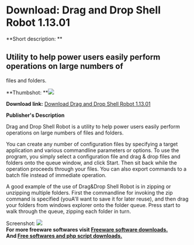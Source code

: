 # Download: Drag and Drop Shell Robot 1.13.01

**Short description: **

## Utility to help power users easily perform operations on large numbers of
files and folders.

  
**Thumbshot: **![](http://www.freewarefiles.com/screenshot/dragdroprobot_md.gif)   
  
**Download link:** [Download Drag and Drop Shell Robot 1.13.01](http://freesoftwares.boysofts.com/Drag-And-Drop-Shell-Robot_program_18939.html)  
  

**Publisher's Description**  
  

Drag and Drop Shell Robot is a utility to help power users easily perform
operations on large numbers of files and folders.

You can create any number of configuration files by specifying a target
application and various commandline parameters or options. To use the program,
you simply select a configuration file and drag & drop files and folders onto
the queue window, and click Start. Then sit back while the operation proceeds
through your files. You can also export commands to a batch file instead of
immediate operation.

A good example of the use of Drag&Drop Shell Robot is in zipping or unzipping
multiple folders. First the commandline for invoking the zip command is
specified (youA'll want to save it for later reuse), and then drag your
folders from windows explorer onto the folder queue. Press start to walk
through the queue, zipping each folder in turn.

  
  
Screenshot: ![](http://www.freewarefiles.com/screenshot/dragdroprobot.gif)  
**For more freeware softwares visit [Freeware software downloads.](http://freesoftwares.boysofts.com/)**   
**And [Free softwares and php script downloads.](http://www.boysofts.com/)**


